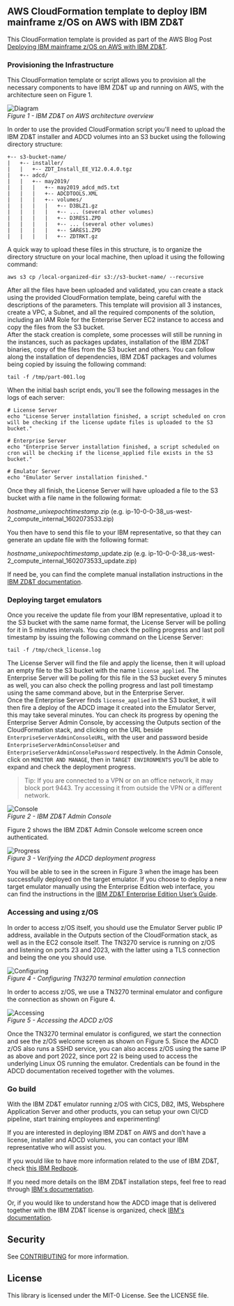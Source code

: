 ## AWS CloudFormation template to deploy IBM mainframe z/OS on AWS with IBM ZD&T  

This CloudFormation template is provided as part of the AWS Blog Post [Deploying IBM mainframe z/OS on AWS with IBM ZD&T](#).

### Provisioning the Infrastructure  

This CloudFormation template or script allows you to provision all the necessary components to have IBM ZD&T up and running on AWS, with the architecture seen on Figure 1.

![Diagram](imgs/diagram.png?raw=true "Diagram")  
*Figure 1 - IBM ZD&T on AWS architecture overview*

In order to use the provided CloudFormation script you'll need to upload the IBM ZD&T installer and ADCD volumes into an S3 bucket using the following directory structure:

```
+-- s3-bucket-name/
|   +-- installer/
|   |   +-- ZDT_Install_EE_V12.0.4.0.tgz
|   +-- adcd/
|   |   +-- may2019/
|   |   |   +-- may2019_adcd_md5.txt
|   |   |   +-- ADCDTOOLS.XML
|   |   |   +-- volumes/
|   |   |   |   +-- D3BLZ1.gz
|   |   |   |   +-- ... (several other volumes)
|   |   |   |   +-- D3RES1.ZPD
|   |   |   |   +-- ... (several other volumes)
|   |   |   |   +-- SARES1.ZPD
|   |   |   |   +-- ZDTRKT.gz
```

A quick way to upload these files in this structure, is to organize the directory structure on your local machine, then upload it using the following command:  

```
aws s3 cp /local-organized-dir s3://s3-bucket-name/ --recursive
```

After all the files have been uploaded and validated, you can create a stack using the provided CloudFormation template, being careful with the descriptions of the parameters. This template will provision all 3 instances, create a VPC, a Subnet, and all the required components of the solution, including an IAM Role for the Enterprise Server EC2 instance to access and copy the files from the S3 bucket.  
After the stack creation is complete, some processes will still be running in the instances, such as packages updates, installation of the IBM ZD&T binaries, copy of the files from the S3 bucket and others. You can follow along the installation of dependencies, IBM ZD&T packages and volumes being copied by issuing the following command:

```
tail -f /tmp/part-001.log
```

When the initial bash script ends, you'll see the following messages in the logs of each server:

```
# License Server
echo "License Server installation finished, a script scheduled on cron will be checking if the license update files is uploaded to the S3 bucket."
```

```
# Enterprise Server
echo "Enterprise Server installation finished, a script scheduled on cron will be checking if the license_applied file exists in the S3 bucket."
```

```
# Emulator Server
echo "Emulator Server installation finished."
```

Once they all finish, the License Server will have uploaded a file to the S3 bucket with a file name in the following format:  

*hostname*_*unixepochtimestamp*.zip (e.g. ip-10-0-0-38_us-west-2_compute_internal_1602073533.zip)

You then have to send this file to your IBM representative, so that they can generate an update file with the following format:  

*hostname*_*unixepochtimestamp*_update.zip (e.g. ip-10-0-0-38_us-west-2_compute_internal_1602073533_update.zip)

If need be, you can find the complete manual installation instructions in the [IBM ZD&T documentation](https://www.ibm.com/support/knowledgecenter/SSTQBD_12.0.5/com.ibm.zsys.rdt.tools.user.guide.doc/topics/zdt_ee.html).

### Deploying target emulators  

Once you receive the update file from your IBM representative, upload it to the S3 bucket with the same name format, the License Server will be polling for it in 5 minutes intervals. You can check the polling progress and last poll timestamp by issuing the following command on the License Server:  

```
tail -f /tmp/check_license.log
```

The License Server will find the file and apply the license, then it will upload an empty file to the S3 bucket with the name `license_applied`. The Enterprise Server will be polling for this file in the S3 bucket every 5 minutes as well, you can also check the polling progress and last poll timestamp using the same command above, but in the Enterprise Server.  
Once the Enterprise Server finds `license_applied` in the S3 bucket, it will then fire a deploy of the ADCD image it created into the Emulator Server, this may take several minutes. You can check its progress by opening the Enterprise Server Admin Console, by accessing the Outputs section of the CloudFormation stack, and clicking on the URL beside `EnterpriseServerAdminConsoleURL`, with the user and password beside `EnterpriseServerAdminConsoleUser` and `EnterpriseServerAdminConsolePassword` respectively. In the Admin Console, click on `MONITOR AND MANAGE`, then in `TARGET ENVIRONMENTS` you'll be able to expand and check the deployment progress.

> Tip: If you are connected to a VPN or on an office network, it may block port 9443. Try accessing it from outside the VPN or a different network.

![Console](imgs/console.png?raw=true "Console")   
*Figure 2 - IBM ZD&T Admin Console*  

Figure 2 shows the IBM ZD&T Admin Console welcome screen once authenticated.

![Progress](imgs/progress.png?raw=true "Progress")   
*Figure 3 - Verifying the ADCD deployment progress*  

You will be able to see in the screen in Figure 3 when the image has been successfully deployed on the target emulator.
If you choose to deploy a new target emulator manually using the Enterprise Edition web interface, you can find the instructions in the [IBM ZD&T Enterprise Edition User’s Guide](https://www.ibm.com/support/knowledgecenter/SSTQBD_12.0.5/com.ibm.zsys.rdt.tools.user.guide.doc/topics/provisioning.html).  

### Accessing and using z/OS

In order to access z/OS itself, you should use the Emulator Server public IP address, available in the Outputs section of the CloudFormation stack, as well as in the EC2 console itself. The TN3270 service is running on z/OS and listening on ports 23 and 2023, with the latter using a TLS connection and being the one you should use.

![Configuring](imgs/configuring.png?raw=true "Configuring")   
*Figure 4 - Configuring TN3270 terminal emulation connection*  

In order to access z/OS, we use a TN3270 terminal emulator and configure the connection as shown on Figure 4.
 
![Accessing](imgs/accessing.png?raw=true "Accessing")  
*Figure 5 - Accessing the ADCD z/OS*  

Once the TN3270 terminal emulator is configured, we start the connection and see the z/OS welcome screen as shown on Figure 5. 
Since the ADCD z/OS also runs a SSHD service, you can also access z/OS using the same IP as above and port 2022, since port 22 is being used to access the underlying Linux OS running the emulator.
Credentials can be found in the ADCD documentation received together with the volumes.

### Go build

With the IBM ZD&T emulator running z/OS with CICS, DB2, IMS, Websphere Application Server and other products, you can setup your own CI/CD pipeline, start training employees and experimenting!  

If you are interested in deploying IBM ZD&T on AWS and don’t have a license, installer and ADCD volumes, you can contact your IBM representative who will assist you.   

If you would like to have more information related to the use of IBM ZD&T, check [this IBM Redbook](http://www.redbooks.ibm.com/redbooks/pdfs/sg248205.pdf).  

If you need more details on the IBM ZD&T installation steps, feel free to read through [IBM's documentation](https://www.ibm.com/support/knowledgecenter/SSTQBD_12.0.4/com.ibm.zsys.rdt.tools.user.guide.doc/topics/zdt_ee.html).  

Or, if you would like to understand how the ADCD image that is delivered together with the IBM ZD&T license is organized, check [IBM's documentation](https://www.ibm.com/support/knowledgecenter/SSTQBD_12.0.4/com.ibm.zsys.rdt.guide.adcd.doc/topics/t_adcd22_for_zdt.html).   

## Security

See [CONTRIBUTING](CONTRIBUTING.md#security-issue-notifications) for more information.

## License

This library is licensed under the MIT-0 License. See the LICENSE file.

